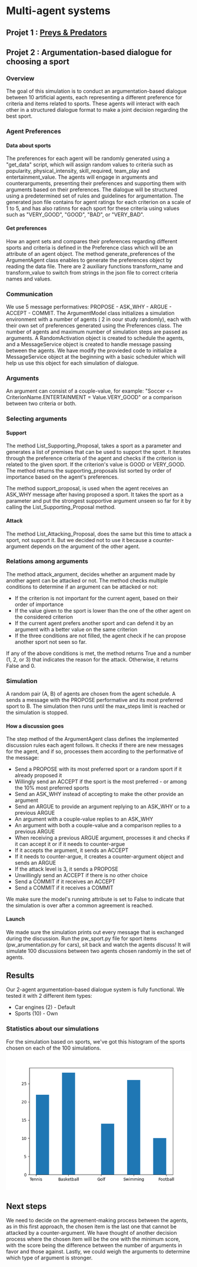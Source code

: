 # Multi-agent systems
## Projet 1 : [Preys & Predators](https://docs.google.com/document/d/118d3Ynb-69fR4n2nVzAx7hxlzpl_CJVOSKRZr7UUY0U/edit?usp=sharing)

## Projet 2 : Argumentation-based dialogue for choosing a sport
### Overview
The goal of this simulation is to conduct an argumentation-based dialogue between 10 artificial agents, each representing a different preference for criteria and items related to sports. These agents will interact with each other in a structured dialogue format to make a joint decision regarding the best sport. 

### Agent Preferences
#### Data about sports
The preferences for each agent will be randomly generated using a "get_data" script, which will assign random values to criteria such as popularity, physical_intensity, skill_required, team_play and entertainment_value. The agents will engage in arguments and counterarguments, presenting their preferences and supporting them with arguments based on their preferences. The dialogue will be structured using a predetermined set of rules and guidelines for argumentation. The generated json file contains for agent ratings for each criterion on a scale of 1 to 5, and has also ratinns for each sport for these criteria using values such as "VERY_GOOD", "GOOD", "BAD", or "VERY_BAD". 
#### Get preferences
How an agent sets and compares their preferences regarding different sports and criteria is defined in the Preference class which will be an attribute of an agent object. The method generate_preferences of the ArgumentAgent class enables to generate the preferences object by reading the data file. There are 2 auxiliary functions transform_name and transform_value to switch from strings in the json file to correct criteria names and values.

### Communication
We use 5 message performatives: PROPOSE - ASK_WHY - ARGUE - ACCEPT - COMMIT.
The ArgumentModel class initializes a simulation environment with a number of agents ( 2 in oour study randomly), each with their own set of preferences generated using the Preferences class. The number of agents and maximum number of simulation steps are passed as arguments. A RandomActivation object is created to schedule the agents, and a MessageService object is created to handle message passing between the agents. We have modify the provieded code to initialize a MessageService object at the beginning with a basic scheduler which will help us use this object for each simulation of dialogue.

### Arguments
An argument can consist of a couple-value, for example: "Soccer <= CriterionName.ENTERTAINMENT = Value.VERY_GOOD" or a comparison between two criteria or both.

### Selecting arguments
#### Support
The method List_Supporting_Proposal, takes a sport as a parameter and generates a list of premises that can be used to support the sport. It iterates through the preference criteria of the agent and checks if the criterion is related to the given sport. If the criterion's value is GOOD or VERY_GOOD. The method returns the supporting_proposals list sorted by order of importance based on the agent's preferences.

The method support_proposal, is used when the agent receives an ASK_WHY message after having proposed a sport. It takes the sport as a parameter and put the strongest supportive argument unseen so far for it by calling the List_Supporting_Proposal method.

#### Attack
The method List_Attacking_Proposal, does the same but this time to attack a sport, not support it. But we decided not to use it because a counter-argument depends on the argument of the other agent.

### Relations among arguments
The method attack_argument, decides whether an argument made by another agent can be attacked or not. The method checks multiple conditions to determine if an argument can be attacked or not:
* If the criterion is not important for the current agent, based on their order of importance
* If the value given to the sport is lower than the one of the other agent on the considered criterion
* If the current agent prefers another sport and can defend it by an argument with a better value on the same criterion
* If the three conditions are not filled, the agent check if he can propose another sport not seen so far.

If any of the above conditions is met, the method returns True and a number (1, 2, or 3) that indicates the reason for the attack. Otherwise, it returns False and 0.

### Simulation
A random pair (A, B) of agents are chosen from the agent schedule. A sends a message with the PROPOSE performative and its most preferred sport to B. The simulation then runs until the max_steps limit is reached or the simulation is stopped.

#### How a discussion goes
The step method of the ArgumentAgent class defines the implemented discussion rules each agent follows. It checks if there are new messages for the agent, and if so, processes them according to the performative of the message:
* Send a PROPOSE with its most preferred sport or a random sport if it already proposed it
* Willingly send an ACCEPT if the sport is the most preferred - or among the 10% most preferred sports
* Send an ASK_WHY instead of accepting to make the other provide an argument
* Send an ARGUE to provide an argument replying to an ASK_WHY or to a previous ARGUE
* An argument with a couple-value replies to an ASK_WHY
* An argument with both a couple-value and a comparison replies to a previous ARGUE
* When receiving a previous ARGUE argument, processes it and checks if it can accept it or if it needs to counter-argue
* If it accepts the argument, it sends an ACCEPT
* If it needs to counter-argue, it creates a counter-argument object and sends an ARGUE
* If the attack level is 3, it sends a PROPOSE
* Unwillingly send an ACCEPT if there is no other choice
* Send a COMMIT if it receives an ACCEPT
* Send a COMMIT if it receives a COMMIT

We make sure the model's running attribute is set to False to indicate that the simulation is over after a common agreement is reached.

#### Launch
We made sure the simulation prints out every message that is exchanged during the discussion.
Run the pw_sport.py file for sport items (pw_arumentation.py for cars), sit back and watch the agents discuss! It will simulate 100 discussions between two agents chosen randomly in the set of agents.

## Results
Our 2-agent argumentation-based dialogue system is fully functional. We tested it with 2 different item types:
* Car engines (2) - Default
* Sports (10) - Own

### Statistics about our simulations
For the simulation based on sports, we've got this histogram of the sports chosen on each of the 100 simulations.
![Histogram](histogram.png "Number of times a sport is chosen")

## Next steps
We need to decide on the agreement-making process between the agents, as in this first approach, the chosen item is the last one that cannot be attacked by a counter-argument. We have thought of another decision process where the chosen item will be the one with the minimum score, with the score being the difference between the number of arguments in favor and those against. Lastly, we could weigh the arguments to determine which type of argument is stronger.
